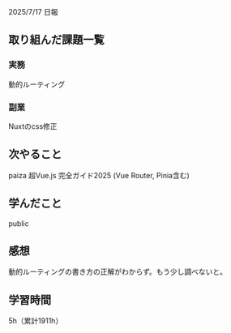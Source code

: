 
2025/7/17 日報
## 取り組んだ課題一覧


### 実務
動的ルーティング


### 副業
Nuxtのcss修正


## 次やること
paiza
超Vue.js 完全ガイド2025 (Vue Router, Pinia含む)


## 学んだこと
public


## 感想
動的ルーティングの書き方の正解がわからず。もう少し調べないと。


## 学習時間
5h（累計1911h）
